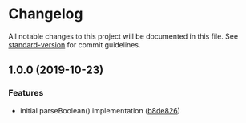 # Changelog

All notable changes to this project will be documented in this file. See [standard-version](https://github.com/conventional-changelog/standard-version) for commit guidelines.

## 1.0.0 (2019-10-23)


### Features

* initial parseBoolean() implementation ([b8de826](https://github.com/eturino/ts-parse-boolean/commit/b8de82648cebe7410d96b957b0a69fe9a8aca47a))
